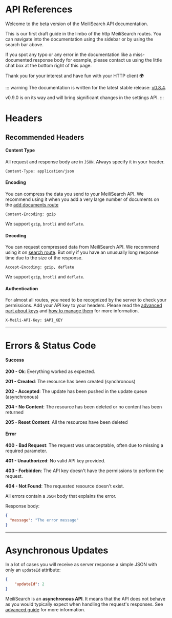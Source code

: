 # API References

Welcome to the beta version of the MeiliSearch API documentation.

This is our first draft guide in the limbo of the http MeiliSearch routes.
You can navigate into the documentation using the sidebar or by using the search bar above.

If you spot any typo or any error in the documentation like a miss-documented response body for example,
please contact us using the little chat box at the bottom right of this page.

Thank you for your interest and have fun with your HTTP client 🌍

::: warning
The documentation is written for the latest stable release: [v0.8.4](https://github.com/meilisearch/MeiliSearch/releases/tag/v0.8.4).

v0.9.0 is on its way and will bring significant changes in the settings API.
:::

# Headers

## Recommended Headers

#### Content Type

All request and response body are in `JSON`. Always specify it in your header.

`Content-Type: application/json`

#### Encoding

You can compress the data you send to your MeiliSearch API. We recommend using it when you add a very large number of documents on the [add documents route](/references/documents.md#add-and-update-documents)

`Content-Encoding: gzip`

We support `gzip`, `brotli` and `deflate`.

#### Decoding

You can request compressed data from MeiliSearch API. We recommend using it on [search route](/references/search.md#search-in-an-index). But only if you have an unusually long response time due to the size of the response.

`Accept-Encoding: gzip, deflate`

We support `gzip`, `brotli` and `deflate`.

#### Authentication

For almost all routes, you need to be recognized by the server to check your permissions. Add your API key to your headers.
Please read the [advanced part about keys](/guides/advanced_guides/keys.md) and [how to manage them](/references/keys.md) for more information.

`X-Meili-API-Key: $API_KEY`

----

# Errors & Status Code

#### Success

**200 - Ok**: Everything worked as expected.

**201 - Created**: The resource has been created (synchronous)

**202 - Accepted**: The update has been pushed in the update queue (asynchronous)

**204 - No Content**: The resource has been deleted or no content has been returned

**205 - Reset Content**: All the resources have been deleted


#### Error


**400 - Bad Request**: The request was unacceptable, often due to missing a required parameter.

**401 - Unauthorized**: No valid API key provided.

**403 - Forbidden**: The API key doesn't have the permissions to perform the request.

**404 - Not Found**: The requested resource doesn't exist.

All errors contain a `JSON` body that explains the error.

Response body:
```json
{
  "message": "The error message"
}
```

----

# Asynchronous Updates

In a lot of cases you will receive as server response a simple JSON with only an `updateId` attribute:

```json
{
    "updateId": 2
}
```

MeiliSearch is an **asynchronous API**. It means that the API does not behave as you would typically expect when handling the request's responses. See [advanced guide](/guides/advanced_guides/asynchronous_updates.md) for more information.
